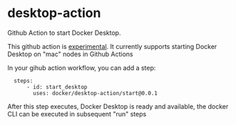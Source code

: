# desktop-action

Github Action to start Docker Desktop.

This github action is [experimental](https://docs.docker.com/release-lifecycle/#experimental).
It currently supports starting Docker Desktop on "mac" nodes in Github Actions

In your gihub action workflow, you can add a step:

```
  steps:
      - id: start_desktop
        uses: docker/desktop-action/start@0.0.1
```

After this step executes, Docker Desktop is ready and available, the docker CLI can be executed in subsequent "run" steps
